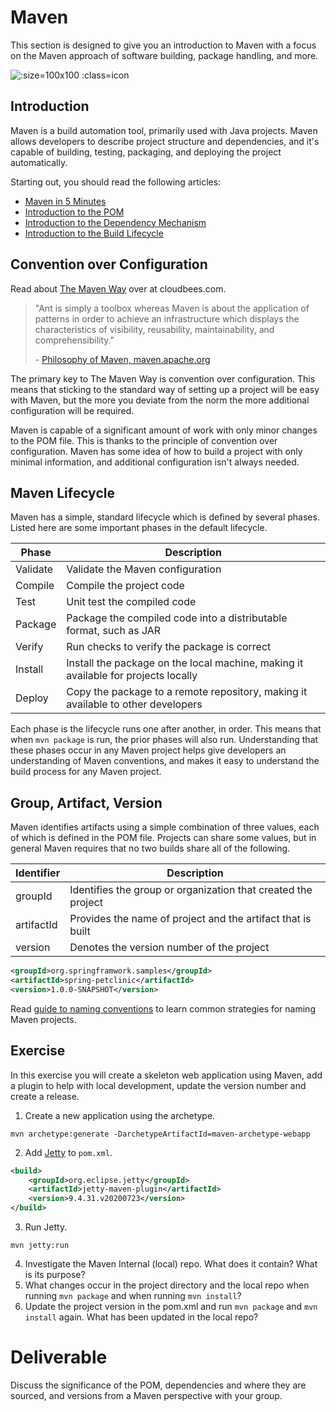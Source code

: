 # Maven

This section is designed to give you an introduction to Maven with a focus on the Maven approach of software building, package handling, and more.

![](img4/compile.svg ':size=100x100 :class=icon')

## Introduction

Maven is a build automation tool, primarily used with Java projects.
Maven allows developers to describe project structure and dependencies, and
it's capable of building, testing, packaging, and deploying the project
automatically.

Starting out, you should read the following articles:
 - [Maven in 5 Minutes](https://maven.apache.org/guides/getting-started/maven-in-five-minutes.html)
 - [Introduction to the POM](https://maven.apache.org/guides/introduction/introduction-to-the-pom.html)
 - [Introduction to the Dependency Mechanism](https://maven.apache.org/guides/introduction/introduction-to-dependency-mechanism.html)
 - [Introduction to the Build Lifecycle](https://maven.apache.org/guides/introduction/introduction-to-the-lifecycle.html)

## Convention over Configuration

Read about [The Maven Way](https://www.cloudbees.com/blog/maven-way%E2%84%A2) over at cloudbees.com.
>"Ant is simply a toolbox whereas Maven is about the application of patterns in order to achieve an infrastructure which displays the characteristics of visibility, reusability, maintainability, and comprehensibility."
>
> \- [Philosophy of Maven, maven.apache.org](https://maven.apache.org/background/philosophy-of-maven.html)

The primary key to The Maven Way is convention over configuration. This means
that sticking to the standard way of setting up a project will be easy with
Maven, but the more you deviate from the norm the more additional configuration
will be required.

Maven is capable of a significant amount of work with only minor changes to
the POM file. This is thanks to the principle of convention over configuration.
Maven has some idea of how to build a project with only minimal information,
and additional configuration isn't always needed.

## Maven Lifecycle

Maven has a simple, standard lifecycle which is defined by several phases.
Listed here are some important phases in the default lifecycle.

| Phase    | Description                                                                        |
|----------|------------------------------------------------------------------------------------|
| Validate | Validate the Maven configuration                                                   |
| Compile  | Compile the project code                                                           |
| Test     | Unit test the compiled code                                                        |
| Package  | Package the compiled code into a distributable format, such as JAR                 |
| Verify   | Run checks to verify the package is correct                                        |
| Install  | Install the package on the local machine, making it available for projects locally |
| Deploy   | Copy the package to a remote repository, making it available to other developers   |

Each phase is the lifecycle runs one after another, in order. This means that
when `mvn package` is run, the prior phases will also run. Understanding that
these phases occur in any Maven project helps give developers an understanding
of Maven conventions, and makes it easy to understand the build process for
any Maven project.

## Group, Artifact, Version

Maven identifies artifacts using a simple combination of three values, each
of which is defined in the POM file. Projects can share some values, but in
general Maven requires that no two builds share all of the following.

| Identifier | Description                                                   |
|------------|---------------------------------------------------------------|
| groupId    | Identifies the group or organization that created the project |
| artifactId | Provides the name of project and the artifact that is built   |
| version    | Denotes the version number of the project                     |


```xml
<groupId>org.springframwork.samples</groupId>
<artifactId>spring-petclinic</artifactId>
<version>1.0.0-SNAPSHOT</version>
```

Read [guide to naming conventions](https://maven.apache.org/guides/mini/guide-naming-conventions.html)
to learn common strategies for naming Maven projects.

## Exercise

In this exercise you will create a skeleton web application using Maven, add a plugin to help with local development, update the version number and create a release.

 1. Create a new application using the archetype.
```
mvn archetype:generate -DarchetypeArtifactId=maven-archetype-webapp
```
 2. Add [Jetty](https://www.eclipse.org/jetty/documentation/current/jetty-maven-plugin.html) to `pom.xml`.

  ```xml
  <build>
      <groupId>org.eclipse.jetty</groupId>
      <artifactId>jetty-maven-plugin</artifactId>
      <version>9.4.31.v20200723</version>
  </build>
  ```

 3. Run Jetty.
```
mvn jetty:run
```
 4. Investigate the Maven Internal (local) repo. What does it contain? What is its purpose?
 5. What changes occur in the project directory and the local repo when running `mvn package` and when running `mvn install`?
 6. Update the project version in the pom.xml and run `mvn package` and `mvn install` again. What has been updated in the local repo?

# Deliverable

Discuss the significance of the POM, dependencies and where they are sourced, and versions from a Maven perspective with your group.
